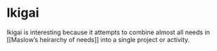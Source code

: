 # Ikigai

Ikigai is interesting because it attempts to combine almost all needs in [[Maslow’s heirarchy of needs]] into a single project or activity.

